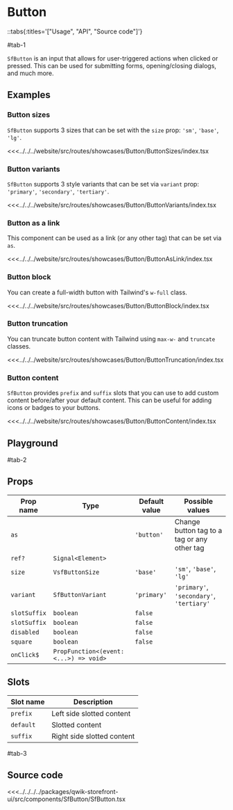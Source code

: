 # Button

::tabs{:titles='["Usage", "API", "Source code"]'}

#tab-1

`SfButton` is an input that allows for user-triggered actions when clicked or pressed. This can be used for submitting forms, opening/closing dialogs, and much more.

## Examples

### Button sizes

`SfButton` supports 3 sizes that can be set with the `size` prop: `'sm'`, `'base'`, `'lg'`.

<Showcase showcase-name="Button/ButtonSizes" style="min-height:250px">

<<<../../../website/src/routes/showcases/Button/ButtonSizes/index.tsx

</Showcase>

### Button variants

`SfButton` supports 3 style variants that can be set via `variant` prop: `'primary'`, `'secondary'`, `'tertiary'`.

<Showcase showcase-name="Button/ButtonVariants" style="min-height:250px">

<<<../../../website/src/routes/showcases/Button/ButtonVariants/index.tsx

</Showcase>

### Button as a link

This component can be used as a link (or any other tag) that can be set via `as`.

<Showcase showcase-name="Button/ButtonAsLink" style="min-height:250px">

<<<../../../website/src/routes/showcases/Button/ButtonAsLink/index.tsx

</Showcase>

### Button block

You can create a full-width button with Tailwind's `w-full` class.

<Showcase showcase-name="Button/ButtonBlock">

<<<../../../website/src/routes/showcases/Button/ButtonBlock/index.tsx

</Showcase>

### Button truncation

You can truncate button content with Tailwind using `max-w-` and `truncate` classes.

<Showcase showcase-name="Button/ButtonTruncation">

<<<../../../website/src/routes/showcases/Button/ButtonTruncation/index.tsx

</Showcase>

### Button content

`SfButton` provides `prefix` and `suffix` slots that you can use to add custom content before/after your default content. This can be useful for adding icons or badges to your buttons.

<Showcase showcase-name="Button/ButtonContent" style="min-height:250px">

<<<../../../website/src/routes/showcases/Button/ButtonContent/index.tsx

</Showcase>

<!-- ## Accessibility notes

Button component can be rendered as `<button>` or `<a>` or any other tag by providing it with prop ::vue-only`tag`::::react-only`as`::. When rendered as `<button>` this component applies default `type='button'` if no other `type` is passed as a prop.

If you need to use Button with non-`<button>` tags like `<div>` you need to add `role='button'`. When this role is added to an element, the browser will send out an accessible alert event to assistive technology products which can then notify the user. You can override this behaviour by passing `role` prop by yourself. -->

## Playground

<Generate class="playground" />

#tab-2

## Props

| Prop name    | Type                                   | Default value | Possible values                             |
| ------------ | -------------------------------------- | ------------- | ------------------------------------------- |
| `as`         |                                        | `'button'`    | Change button tag to a tag or any other tag |
| `ref?`       | `Signal<Element>`                      |               |                                             |
| `size`       | `VsfButtonSize`                        | `'base'`      | `'sm'`, `'base'`, `'lg'`                    |
| `variant`    | `SfButtonVariant`                      | `'primary'`   | `'primary'`, `'secondary'`, `'tertiary'`    |
| `slotSuffix` | `boolean`                              | `false`       |                                             |
| `slotSuffix` | `boolean`                              | `false`       |                                             |
| `disabled`   | `boolean`                              | `false`       |                                             |
| `square`     | `boolean`                              | `false`       |                                             |
| `onClick$`   | `PropFunction<(event: <...>) => void>` |               |                                             |

## Slots

| Slot name | Description                |
| --------- | -------------------------- |
| `prefix`  | Left side slotted content  |
| `default` | Slotted content            |
| `suffix`  | Right side slotted content |

#tab-3

## Source code

<<<../../../../packages/qwik-storefront-ui/src/components/SfButton/SfButton.tsx
